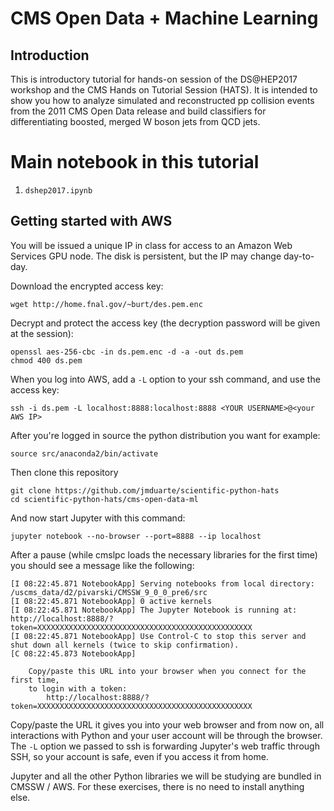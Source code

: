 # CMS Open Data + Machine Learning

## Introduction

This is introductory tutorial for hands-on session of the DS@HEP2017 workshop and the CMS Hands on Tutorial Session (HATS). It is intended to show you how to analyze simulated and reconstructed pp collision events from the 2011 CMS Open Data release and build classifiers for differentiating boosted, merged W boson jets from QCD jets.

# Main notebook in this tutorial

 1. `dshep2017.ipynb`

## Getting started with AWS

You will be issued a unique IP in class for access to an Amazon Web Services GPU node. The disk is persistent, but the IP may change day-to-day.

Download the encrypted access key:

    wget http://home.fnal.gov/~burt/des.pem.enc

Decrypt and protect the access key (the decryption password will be given at the session):

    openssl aes-256-cbc -in ds.pem.enc -d -a -out ds.pem
    chmod 400 ds.pem

When you log into AWS, add a `-L` option to your ssh command, and use the access key:

    ssh -i ds.pem -L localhost:8888:localhost:8888 <YOUR USERNAME>@<your AWS IP>

After you're logged in source the python distribution you want for example:

    source src/anaconda2/bin/activate
    
Then clone this repository

    git clone https://github.com/jmduarte/scientific-python-hats
    cd scientific-python-hats/cms-open-data-ml

And now start Jupyter with this command:

    jupyter notebook --no-browser --port=8888 --ip localhost

After a pause (while cmslpc loads the necessary libraries for the first time) you should see a message like the following:

    [I 08:22:45.871 NotebookApp] Serving notebooks from local directory: /uscms_data/d2/pivarski/CMSSW_9_0_0_pre6/src
    [I 08:22:45.871 NotebookApp] 0 active kernels 
    [I 08:22:45.871 NotebookApp] The Jupyter Notebook is running at: http://localhost:8888/?token=XXXXXXXXXXXXXXXXXXXXXXXXXXXXXXXXXXXXXXXXXXXXXXXX
    [I 08:22:45.871 NotebookApp] Use Control-C to stop this server and shut down all kernels (twice to skip confirmation).
    [C 08:22:45.873 NotebookApp] 
        
        Copy/paste this URL into your browser when you connect for the first time,
        to login with a token:
            http://localhost:8888/?token=XXXXXXXXXXXXXXXXXXXXXXXXXXXXXXXXXXXXXXXXXXXXXXXX

Copy/paste the URL it gives you into your web browser and from now on, all interactions with Python and your user account will be through the browser. The `-L` option we passed to ssh is forwarding Jupyter's web traffic through SSH, so your account is safe, even if you access it from home.

Jupyter and all the other Python libraries we will be studying are bundled in CMSSW / AWS. For these exercises, there is no need to install anything else.
